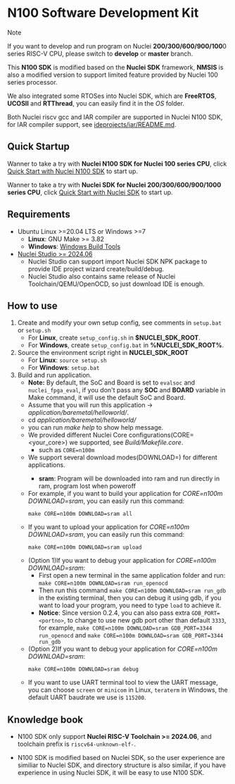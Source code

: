 # N100 Software Development Kit

> [!NOTE]
> If you want to develop and run program on Nuclei **200/300/600/900/100**0 series RISC-V CPU, please switch to **develop** or **master** branch.

This **N100 SDK** is modified based on the **Nuclei SDK** framework, **NMSIS** is also a modified version to support limited feature provided by Nuclei 100 series processor.

We also integrated some RTOSes into Nuclei SDK, which are **FreeRTOS**, **UCOSII** and **RTThread**, you can easily find it in the *OS* folder.

Both Nuclei riscv gcc and IAR compiler are supported in Nuclei N100 SDK, for IAR compiler support, see [ideprojects/iar/README.md](ideprojects/iar/README.md).

## Quick Startup

Wanner to take a try with **Nuclei N100 SDK for Nuclei 100 series CPU**, click [Quick Start with Nuclei N100 SDK](https://doc.nucleisys.com/nuclei_n100_sdk/quickstart.html) to start up.

Wanner to take a try with **Nuclei SDK for Nuclei 200/300/600/900/1000 series CPU**, click [Quick Start with Nuclei SDK](https://doc.nucleisys.com/nuclei_sdk/quickstart.html) to start up.

## Requirements

* Ubuntu Linux >=20.04 LTS or Windows >=7
  - **Linux**: GNU Make >= 3.82
  - **Windows**: [Windows Build Tools](https://nucleisys.com/download.php)
* [Nuclei Studio >= 2024.06](https://nucleisys.com/download.php)
  - Nuclei Studio can support import Nuclei SDK NPK package to provide IDE project wizard create/build/debug.
  - Nuclei Studio also contains same release of Nuclei Toolchain/QEMU/OpenOCD, so just download IDE is enough.

## How to use

1. Create and modify your own setup config, see comments in `setup.bat` or `setup.sh`
   * For **Linux**, create `setup_config.sh` in **$NUCLEI_SDK_ROOT**.
   * For **Windows**, create `setup_config.bat` in **%NUCLEI_SDK_ROOT%**.
2. Source the environment script right in **NUCLEI_SDK_ROOT**
   * For **Linux**: `source setup.sh`
   * For **Windows**: `setup.bat`
3. Build and run application.
   * **Note:** By default, the SoC and Board is set to ``evalsoc`` and ``nuclei_fpga_eval``,
     if you don't pass any **SOC** and **BOARD** variable in Make command,
     it will use the default SoC and Board.
   * Assume that you will run this application -> *application/baremetal/helloworld/*.
   * cd *application/baremetal/helloworld/*
   * you can run *make help* to show help message.
   * We provided different Nuclei Core configurations(CORE=<your_core>) we supported, see *Build/Makefile.core*.
     - such as `CORE=n100m`
   * We support several download modes(DOWNLOAD=<mode>) for different applications.
     - **sram**: Program will be downloaded into ram and run directly in ram, program lost when poweroff
   * For example, if you want to build your application for *CORE=n100m DOWNLOAD=sram*, you can easily run this command:
     ~~~shell
     make CORE=n100m DOWNLOAD=sram all
     ~~~
   * If you want to upload your application for *CORE=n100m DOWNLOAD=sram*, you can easily run this command:
     ~~~shell
     make CORE=n100m DOWNLOAD=sram upload
     ~~~
   * (Option 1)If you want to debug your application for *CORE=n100m DOWNLOAD=sram*:
     - First open a new terminal in the same application folder and run: `make CORE=n100m DOWNLOAD=sram run_openocd`
     - Then run this command `make CORE=n100m DOWNLOAD=sram run_gdb` in the existing terminal, then you can debug it using gdb,
       if you want to load your program, you need to type `load` to achieve it.
     - **Notice**: Since version 0.2.4, you can also pass extra `GDB_PORT=<portno>`, to change to use new gdb port other than default
       `3333`, for example, `make CORE=n100m DOWNLOAD=sram GDB_PORT=3344 run_openocd` and `make CORE=n100m DOWNLOAD=sram GDB_PORT=3344 run_gdb`
   * (Option 2)If you want to debug your application for *CORE=n100m DOWNLOAD=sram*:
     ~~~shell
     make CORE=n100m DOWNLOAD=sram debug
     ~~~
   * If you want to use UART terminal tool to view the UART message, you can choose `screen` or `minicom` in Linux, `teraterm` in Windows, the default UART baudrate we use is `115200`.

## Knowledge book

* N100 SDK only support **Nuclei RISC-V Toolchain >= 2024.06**, and toolchain prefix is `riscv64-unknown-elf-`.

* N100 SDK is modified based on Nuclei SDK, so the user experience are similiar to Nuclei SDK, and directory structure is also similar,
  if you have experience in using Nuclei SDK, it will be easy to use N100 SDK.

